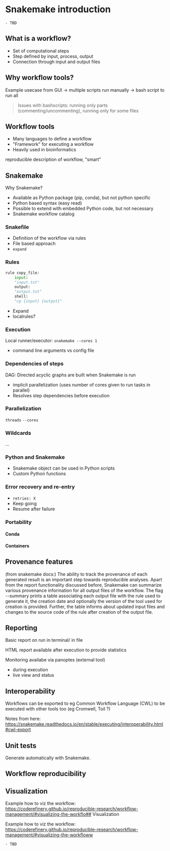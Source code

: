 # Snakemake introduction

```{objectives}
- TBD
```

## What is a workflow?

- Set of computational steps
- Step defined by input, process, output
- Connection through input and output files

## Why workflow tools?

Example usecase from GUI -> multiple scripts run manually -> bash script to run all 

> Issues with bashscripts: running only parts (commenting/uncommenting), running only for some files 

## Workflow tools

- Many languages to define a workflow
- "Framework" for executing a workflow
- Heavily used in bioinformatics

reproducible description of workflow, "smart"

## Snakemake

Why Snakemake?

- Available as Python package (pip, conda), but not python specific
- Python based syntax (easy read)
- Possible to extend with embedded Python code, but not necessary 
- Snakemake workflow catalog

### Snakefile

- Definition of the workflow via rules
- File based approach
- `expand`

### Rules

```Python
rule copy_file:
    input:
	"input.txt"
    output: 
	"output.txt"
    shell:
	"cp {input} {output}"
```

- Expand
- localrules?



### Execution

Local runner/executor: `snakemake --cores 1`

- command line arguments vs config file

### Dependencies of steps

DAG: Directed acyclic graphs are built when Snakemake is run

- implicit parallelization (uses number of cores given to run tasks in parallel)
- Resolves step dependencies before execution

### Parallelization

`threads`
`--cores`


### Wildcards

...

### Python and Snakemake

- Snakemake object can be used in Python scripts
- Custom Python functions

### Error recovery and re-entry

- `retries: X`
- Keep going
- Resume after failure


### Portability

#### Conda

#### Containers

## Provenance features

(from snakemake docs:)
The ability to track the provenance of each generated result is an important step towards reproducible analyses. Apart from the report functionality discussed before, Snakemake can summarize various provenance information for all output files of the workflow. The flag --summary prints a table associating each output file with the rule used to generate it, the creation date and optionally the version of the tool used for creation is provided. Further, the table informs about updated input files and changes to the source code of the rule after creation of the output file. 

## Reporting

Basic report on run in terminal/ in file

HTML report available after execution to provide statistics

Monitoring availabe via panoptes (external tool)
- during execution
- live view and status
 
## Interoperability

Workflows can be exported to eg Common Workflow Language (CWL) to be executed with other tools too (eg Cromwell, Toil ?) 

Notes from here: https://snakemake.readthedocs.io/en/stable/executing/interoperability.html#cwl-export

## Unit tests

Generate automatically with Snakemake.

## Workflow reproducibility

## Visualization

Example how to viz the workflow: https://coderefinery.github.io/reproducible-research/workflow-management/#visualizing-the-workflo## Visualization

Example how to viz the workflow: https://coderefinery.github.io/reproducible-research/workflow-management/#visualizing-the-workfloww

```{keypoints}
- TBD
```
